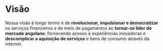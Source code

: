 # Visão

Nossa visão à longo termo é de **revolucionar, impulsionar e democratizar** os serviços financeiros e de meio de pagamentos ao **tornar-se líder do mercado angolano**; fornecendo acesso à experiências inovadoras e **descomplicar a aquisição de serviços** e bens de consumo através da internet.